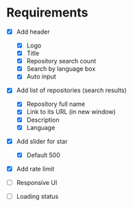 # Requirements

- [x] Add header

  - [x] Logo
  - [x] Title
  - [x] Repository search count
  - [x] Search by language box
  - [x] Auto input
   
- [x] Add list of repositories (search results)
 
  - [x] Repository full name
  - [x] Link to its URL (in new window)
  - [x] Description
  - [x] Language
  
- [x] Add slider for star

  - [x] Default 500 

- [x] Add rate limit

- [ ] Responsive UI

- [ ] Loading status
